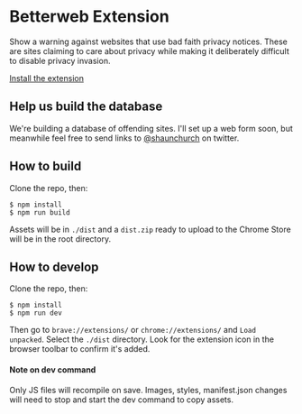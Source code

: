 # Betterweb Extension

Show a warning against websites that use bad faith privacy notices. These are sites claiming to care about privacy while making it deliberately difficult to disable privacy invasion.

[Install the extension](https://chrome.google.com/webstore/detail/betterweb/olklefeopkpepjnllbckpcjakfdiheco)

## Help us build the database

We're building a database of offending sites. I'll set up a web form soon, but meanwhile feel free to send links to [@shaunchurch](https://twitter.com/shaunchurch) on twitter.

## How to build

Clone the repo, then:

```
$ npm install
$ npm run build
```

Assets will be in `./dist` and a `dist.zip` ready to upload to the Chrome Store will be in the root directory.

## How to develop

Clone the repo, then:

```
$ npm install
$ npm run dev
```

Then go to `brave://extensions/` or `chrome://extensions/` and `Load unpacked`. Select the `./dist` directory. Look for the extension icon in the browser toolbar to confirm it's added.

#### Note on dev command

Only JS files will recompile on save. Images, styles, manifest.json changes will need to stop and start the dev command to copy assets.
